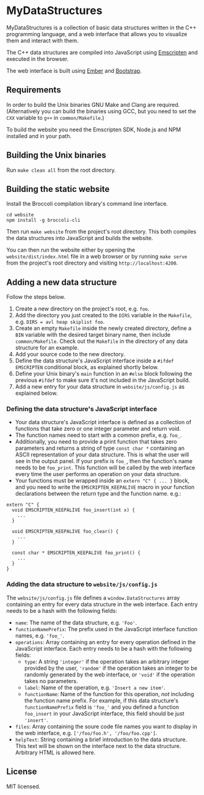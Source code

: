 MyDataStructures
================

MyDataStructures is a collection of basic data structures written in the C++ programming language, and a web interface that allows you to visualize them and interact with them.

The C++ data structures are compiled into JavaScript using [Emscripten](http://kripken.github.io/emscripten-site/) and executed in the browser.

The web interface is built using [Ember](http://emberjs.com) and [Bootstrap](http://getbootstrap.com).

Requirements
------------

In order to build the Unix binaries GNU Make and Clang are required. (Alternatively you can build the binaries using GCC, but you need to set the `CXX` variable to `g++` in `common/Makefile`.)

To build the website you need the Emscripten SDK, Node.js and NPM installed and in your path.

Building the Unix binaries
--------------------------

Run `make clean all` from the root directory.

Building the static website
---------------------------

Install the Broccoli compilation library's command line interface.

```
cd website
npm install -g broccoli-cli
```

Then run `make website` from the project's root directory. This both compiles the data structures into JavaScript and builds the website.

You can then run the website either by opening the `website/dist/index.html` file in a web browser or by running `make serve` from the project's root directory and visiting `http://localhost:4200`.

Adding a new data structure
---------------------------

Follow the steps below.

1. Create a new directory on the project's root, e.g. `foo`.
2. Add the directory you just created to the `DIRS` variable in the `Makefile`, e.g. `DIRS = avl heap skiplist foo`.
3. Create an empty `Makefile` inside the newly created directory, define a `BIN` variable with the desired target binary name, then include `common/Makefile`. Check out the `Makefile` in the directory of any data structure for an example.
4. Add your source code to the new directory.
5. Define the data structure's JavaScript interface inside a `#ifdef EMSCRIPTEN` conditional block, as explained shortly below.
6. Define your Unix binary's `main` function in an `#else` block following the previous `#ifdef` to make sure it's not included in the JavaScript build.
7. Add a new entry for your data structure in `website/js/config.js` as explained below.

### Defining the data structure's JavaScript interface ###

- Your data structure's JavaScript interface is defined as a collection of functions that take zero or one integer parameter and return void.
- The function names need to start with a common prefix, e.g. `foo_`.
- Additionally, you need to provide a print function that takes zero parameters and returns a string of type `const char *` containing an ASCII representation of your data structure. This is what the user will see in the output panel. If your prefix is `foo_`, then the function's name needs to be `foo_print`. This function will be called by the web interface every time the user performs an operation on your data structure.
- Your functions must be wrapped inside an `extern "C" { ... }` block, and you need to write the `EMSCRIPTEN_KEEPALIVE` macro in your function declarations between the return type and the function name. e.g.:
```
extern "C" {
  void EMSCRIPTEN_KEEPALIVE foo_insert(int x) {
    ...
  }

  void EMSCRIPTEN_KEEPALIVE foo_clear() {
    ...
  }

  const char * EMSCRIPTEN_KEEPALIVE foo_print() {
    ...
  }
}

```

### Adding the data structure to `website/js/config.js` ###

The `website/js/config.js` file defines a `window.DataStructures` array containing an entry for every data structure in the web interface. Each entry needs to be a hash with the following fields:
- `name`: The name of the data structure, e.g. `'Foo'`.
- `functionNamePrefix`: The prefix used in the JavaScript interface function names, e.g. `'foo_'`.
- `operations`: Array containing an entry for every operation defined in the JavaScript interface. Each entry needs to be a hash with the following fields:
  - `type`: A string `'integer'` if the operation takes an arbitrary integer provided by the user, `'random'` if the operation takes an integer to be randomly generated by the web interface, or `'void'` if the operation takes no parameters.
  - `label`: Name of the operation, e.g. `'Insert a new item'`.
  - `functionName`: Name of the function for this operation, *not* including the function name prefix. For example, if this data structure's `functionNamePrefix` field is `'foo_'` and you defined a function `foo_insert` in your JavaScript interface, this field should be just `'insert'`.
- `files`: Array containing the soure code file names you want to display in the web interface, e.g. `['/foo/foo.h', '/foo/foo.cpp']`.
- `helpText`: String containing a brief introduction to the data structure. This text will be shown on the interface next to the data structure. Arbitrary HTML is allowed here.

License
-------

MIT licensed.
